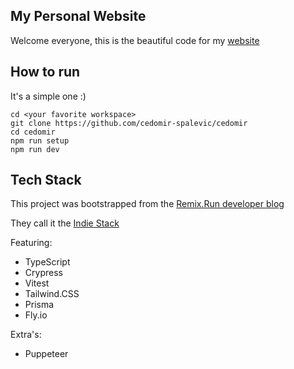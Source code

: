 ## My Personal Website
Welcome everyone, this is the beautiful code for my [website](https://cedomir.tech)

## How to run
It's a simple one :)
```
cd <your favorite workspace>
git clone https://github.com/cedomir-spalevic/cedomir
cd cedomir
npm run setup
npm run dev
```

## Tech Stack
This project was bootstrapped from the [Remix.Run developer blog](https://remix.run/docs/en/v1/tutorials/blog)

They call it the [Indie Stack](https://github.com/remix-run/indie-stack)

Featuring:
 - TypeScript
 - Crypress
 - Vitest
 - Tailwind.CSS
 - Prisma
 - Fly.io

Extra's:
 - Puppeteer